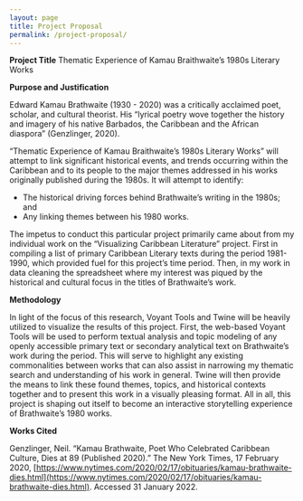 ```yaml
---
layout: page
title: Project Proposal
permalink: /project-proposal/
---
```

<style>
div{
  text-align: justify;
  text-justify: inter-word;
}
</style>

**Project Title**
Thematic Experience of Kamau Braithwaite’s 1980s Literary Works

**Purpose and Justification**

Edward Kamau Brathwaite (1930 - 2020) was a critically acclaimed poet, scholar, and cultural theorist. His “lyrical poetry wove together the history and imagery of his native Barbados, the Caribbean and the African diaspora” (Genzlinger, 2020).

“Thematic Experience of Kamau Braithwaite’s 1980s Literary Works” will attempt to link significant historical events, and trends occurring within the Caribbean and to its people to the major themes addressed in his works originally published during the 1980s. It will attempt to identify:
* The historical driving forces behind Brathwaite’s writing in the 1980s; and
* Any linking themes between his 1980 works.

The impetus to conduct this particular project primarily came about from my individual work on the “Visualizing Caribbean Literature” project. First in compiling a list of primary Caribbean Literary texts during the period 1981- 1990, which provided fuel for this project’s time period. Then, in my work in data cleaning the spreadsheet where my interest was piqued by the historical and cultural focus in the titles of Brathwaite’s work.

**Methodology**

In light of the focus of this research, Voyant Tools and Twine will be heavily utilized to visualize the results of this project. First, the web-based Voyant Tools will be used to perform textual analysis and topic modeling of any openly accessible primary text or secondary analytical text on Brathwaite’s work during the period. This will serve to highlight any existing commonalities between works that can also assist in narrowing my thematic search and understanding of his work in general. Twine will then provide the means to link these found themes, topics, and historical contexts together and to present this work in a visually pleasing format. All in all, this project is shaping out itself to become an interactive storytelling experience of Brathwaite’s 1980 works.

**Works Cited**

Genzlinger, Neil. “Kamau Brathwaite, Poet Who Celebrated Caribbean Culture, Dies at 89 (Published 2020).” The New York Times, 17 February 2020, [https://www.nytimes.com/2020/02/17/obituaries/kamau-brathwaite-dies.html](https://www.nytimes.com/2020/02/17/obituaries/kamau-brathwaite-dies.html). Accessed 31 January 2022.

